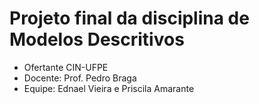 # Projeto final da disciplina de Modelos Descritivos

- Ofertante CIN-UFPE
- Docente: Prof. Pedro Braga
- Equipe: Ednael Vieira e Priscila Amarante
